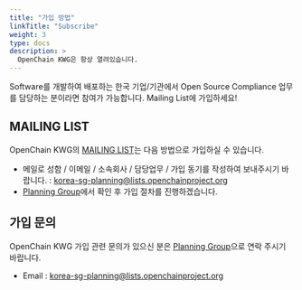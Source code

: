 ```yaml
---
title: "가입 방법"
linkTitle: "Subscribe"
weight: 3
type: docs
description: >
  OpenChain KWG은 항상 열려있습니다. 
---
```


Software를 개발하여 배포하는 한국 기업/기관에서 Open Source Compliance 업무를 담당하는 분이라면 참여가 가능합니다. Mailing List에 가입하세요!

## MAILING LIST

OpenChain KWG의 [MAILING LIST](https://lists.openchainproject.org/g/korea-wg)는 다음 방법으로 가입하실 수 있습니다. 

* 메일로 성함 / 이메일 / 소속회사 / 담당업무 / 가입 동기를 작성하여 보내주시기 바랍니다. : korea-sg-planning@lists.openchainproject.org 
* [Planning Group](/OpenChain-KWG/subgroup/planning/)에서 확인 후 가입 절차를 진행하겠습니다.

## 가입 문의
OpenChain KWG 가입 관련 문의가 있으신 분은 [Planning Group](/OpenChain-KWG/subgroup/planning/)으로 연락 주시기 바랍니다.
* Email : korea-sg-planning@lists.openchainproject.org
